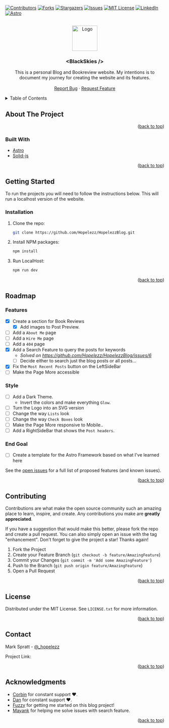 <div id="top"></div>

<!-- PROJECT SHIELDS -->
[![Contributors][contributors-shield]][contributors-url]
[![Forks][forks-shield]][forks-url]
[![Stargazers][stars-shield]][stars-url]
[![Issues][issues-shield]][issues-url]
[![MIT License][license-shield]][license-url]
[![LinkedIn][linkedin-shield]][linkedin-url]
[![Astro][astro-shield]][astro-url]

<!-- PROJECT LOGO -->
<br />
<div align="center">
  <a href="https://github.com/Hopelezz/HopelezzBlog">
    <img src="https://user-images.githubusercontent.com/72772558/180280901-7d62a24c-0354-4da5-8526-0aef52a4c161.png" alt="Logo" width="80" height="80">
  </a>

<h3 align="center">&#60;BlackSkies &#47;&#62;</h3>

  <p align="center">
    This is a personal Blog and Bookreview website. My intentions is to document my journey for creating the website and its features.
    <br />
    <br />
<!--     <a href="https://github.com/Hopelezz/HopelezzBlog">View Demo</a> 
    ·-->
    <a href="https://github.com/Hopelezz/HopelezzBlog/issues">Report Bug</a>
    ·
    <a href="https://github.com/Hopelezz/HopelezzBlog/issues">Request Feature</a>
  </p>
</div>

<!-- TABLE OF CONTENTS -->
<details>
  <summary>Table of Contents</summary>
  <ol>
    <li>
      <a href="#about-the-project">About The Project</a>
      <ul>
        <li><a href="#built-with">Built With</a></li>
      </ul>
    </li>
    <li>
      <a href="#getting-started">Getting Started</a>
      <ul>
        <li><a href="#installation">Installation</a></li>
      </ul>
    </li>
    <li><a href="#roadmap">Roadmap</a></li>
    <li><a href="#contributing">Contributing</a></li>
    <li><a href="#license">License</a></li>
    <li><a href="#contact">Contact</a></li>
    <li><a href="#acknowledgments">Acknowledgments</a></li>
  </ol>
</details>

<!-- ABOUT THE PROJECT -->
## About The Project

<!-- [![Product Name Screen Shot][product-screenshot]](https://example.com) -->

<p align="right">(<a href="#top">back to top</a>)</p>

### Built With

* [Astro](https://astro.build/)
* [Solid-js](https://www.solidjs.com/)

<p align="right">(<a href="#top">back to top</a>)</p>



<!-- GETTING STARTED -->
## Getting Started

To run the projects you will need to follow the instructions below. This will run a localhost version of the website.

### Installation

1. Clone the repo:
   ```sh
   git clone https://github.com/Hopelezz/HopelezzBlog.git
   ```
2. Install NPM packages:
   ```sh
   npm install
   ```
3. Run LocalHost:
   ```sh
   npm run dev
   ```

<p align="right">(<a href="#top">back to top</a>)</p>

<!-- ROADMAP -->
## Roadmap

### Features

- [x] Create a section for Book Reviews
  - [x] Add images to Post Preview.
- [ ] Add a `About Me` page
- [ ] Add a `Hire Me` page
- [ ] Add a `404` page
- [x] Add a Search Feature to query the posts for keywords
  - _Solved on https://github.com/Hopelezz/HopelezzBlog/issues/6_
  - [ ] Decide either to search just the blog posts or all posts...
- [x] Fix the `Most Recent Posts` button on the LeftSideBar
- [ ] Make the Page More accessible

### Style

- [ ] Add a Dark Theme.
  - Invert the colors and make everything `Glow`.
- [ ] Turn the Logo into an SVG version
- [ ] Change the way `Lists` look
- [ ] Change the way `Check Boxes` look
- [ ] Make the Page More responsive to Mobile..
- [ ] Add a RightSideBar that shows the `Post headers`.

### End Goal
- [ ] Create a template for the Astro Framework based on what I've learned here

See the [open issues](https://github.com/Hopelezz/HopelezzBlog/issues) for a full list of proposed features (and known issues).

<p align="right">(<a href="#top">back to top</a>)</p>



<!-- CONTRIBUTING -->
## Contributing

Contributions are what make the open source community such an amazing place to learn, inspire, and create. Any contributions you make are **greatly appreciated**.

If you have a suggestion that would make this better, please fork the repo and create a pull request. You can also simply open an issue with the tag "enhancement".
Don't forget to give the project a star! Thanks again!

1. Fork the Project
2. Create your Feature Branch (`git checkout -b feature/AmazingFeature`)
3. Commit your Changes (`git commit -m 'Add some AmazingFeature'`)
4. Push to the Branch (`git push origin feature/AmazingFeature`)
5. Open a Pull Request

<p align="right">(<a href="#top">back to top</a>)</p>



<!-- LICENSE -->
## License

Distributed under the MIT License. See `LICENSE.txt` for more information.

<p align="right">(<a href="#top">back to top</a>)</p>



<!-- CONTACT -->
## Contact

Mark Spratt - [@_hopelezz](https://twitter.com/_hopelezz)

Project Link: []()

<p align="right">(<a href="#top">back to top</a>)</p>



<!-- ACKNOWLEDGMENTS -->
## Acknowledgments

* [Corbin](https://github.com/crutchcorn) for constant support ❤️.
* [Dan](https://github.com/Jutanium) for constant support ❤️.
* [Fuzzy](https://github.com/aFuzzyBear) for getting me started on this blog project!
* [Mayank](https://github.com/mayank99) for helping me solve issues with search feature.

<p align="right">(<a href="#top">back to top</a>)</p>


<!-- MARKDOWN LINKS & IMAGES -->
[contributors-shield]: https://img.shields.io/github/contributors/Hopelezz/HopelezzBlog.svg?style=for-the-badge
[contributors-url]: https://github.com/Hopelezz/HopelezzBlog/graphs/contributors
[forks-shield]: https://img.shields.io/github/forks/Hopelezz/HopelezzBlog.svg?style=for-the-badge
[forks-url]: https://github.com/Hopelezz/HopelezzBlog/network/members
[stars-shield]: https://img.shields.io/github/stars/Hopelezz/HopelezzBlog.svg?style=for-the-badge
[stars-url]: https://github.com/Hopelezz/HopelezzBlog/stargazers
[issues-shield]: https://img.shields.io/github/issues/Hopelezz/HopelezzBlog.svg?style=for-the-badge
[issues-url]: https://github.com/Hopelezz/HopelezzBlog/issues
[license-shield]: https://img.shields.io/github/license/Hopelezz/HopelezzBlog.svg?style=for-the-badge
[license-url]: https://github.com/Hopelezz/HopelezzBlog/blob/master/LICENSE.txt
[linkedin-shield]: https://img.shields.io/badge/-LinkedIn-black.svg?style=for-the-badge&logo=linkedin&colorB=555
[linkedin-url]: https://linkedin.com/in/linkedin_username
[astro-shield]: https://img.shields.io/badge/Astro-FF5D01?logo=astro&logoColor=fff&style=for-the-badge
[astro-url]: https://astro.build/
[product-screenshot]: images/screenshot.png
